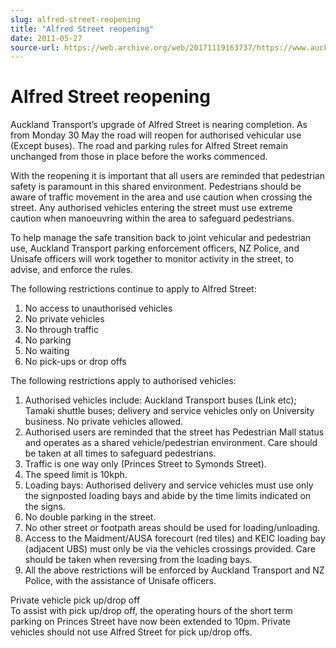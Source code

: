 ```yaml
---
slug: alfred-street-reopening
title: "Alfred Street reopening"
date: 2011-05-27
source-url: https://web.archive.org/web/20171119163737/https://www.auckland.ac.nz/en/about/news-events-and-notices/notices/notices-2011/2011/05/27/Alfred-Street-reopening.html
---
```

Alfred Street reopening
=======================

Auckland Transport’s upgrade of Alfred Street is nearing completion. As from Monday 30 May the road will reopen for authorised vehicular use (Except buses). The road and parking rules for Alfred Street remain unchanged from those in place before the works commenced.

With the reopening it is important that all users are reminded that pedestrian safety is paramount in this shared environment. Pedestrians should be aware of traffic movement in the area and use caution when crossing the street. Any authorised vehicles entering the street must use extreme caution when manoeuvring within the area to safeguard pedestrians.

To help manage the safe transition back to joint vehicular and pedestrian use, Auckland Transport parking enforcement officers, NZ Police, and Unisafe officers will work together to monitor activity in the street, to advise, and enforce the rules.

The following restrictions continue to apply to Alfred Street:

1.  No access to unauthorised vehicles
2.  No private vehicles
3.  No through traffic
4.  No parking
5.  No waiting
6.  No pick-ups or drop offs

The following restrictions apply to authorised vehicles:

1.  Authorised vehicles include: Auckland Transport buses (Link etc); Tamaki shuttle buses; delivery and service vehicles only on University business. No private vehicles allowed.
2.  Authorised users are reminded that the street has Pedestrian Mall status and operates as a shared vehicle/pedestrian environment. Care should be taken at all times to safeguard pedestrians.
3.  Traffic is one way only (Princes Street to Symonds Street).
4.  The speed limit is 10kph.
5.  Loading bays: Authorised delivery and service vehicles must use only the signposted loading bays and abide by the time limits indicated on the signs.
6.  No double parking in the street.
7.  No other street or footpath areas should be used for loading/unloading.
8.  Access to the Maidment/AUSA forecourt (red tiles) and KEIC loading bay (adjacent UBS) must only be via the vehicles crossings provided. Care should be taken when reversing from the loading bays.
9.  All the above restrictions will be enforced by Auckland Transport and NZ Police, with the assistance of Unisafe officers.

Private vehicle pick up/drop off  
To assist with pick up/drop off, the operating hours of the short term parking on Princes Street have now been extended to 10pm. Private vehicles should not use Alfred Street for pick up/drop offs.